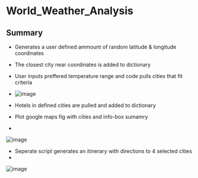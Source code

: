 # World_Weather_Analysis

## Summary
- Generates a user defined ammount of random latitude & longitude coordinates
- The closest city near coordinates is added to dictionary
- User inputs preffered temperature range and code pulls cities that fit criteria
- ![image](https://user-images.githubusercontent.com/107438816/182092269-78a77853-5cd2-492b-b489-2b0b3acda384.png)

- Hotels in defined cities are pulled and added to dictionary
- Plot google maps fig with cities and info-box sumamry
- 
![image](https://user-images.githubusercontent.com/107438816/182091916-5fd76837-77d7-48ad-8185-5e60de48f219.png)

- Seperate script generates an itinerary with directions to 4 selected cities
- 
![image](https://user-images.githubusercontent.com/107438816/182091753-ad5dc1fa-9f85-42c4-b19f-81e565a1d2e5.png)
